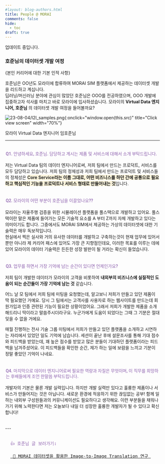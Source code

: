 ```yaml
---
#layout: blog-authors.html
title: People @ MORAI
comments: false
hide:
  - toc
draft: true
---
```


업데이트 중입니다.
 
### 호준님의 데이터셋 개발 여정
{본인 커리어에 대한 기본 인적 사항}

호준님은 OO년도 모라이에 합류하여 MORAI SIM 플랫폼에서 제공하는 데이터셋 개발을 리드하고 계십니다.<br>
딥러닝/머신러닝 분야에 관심이 많았던 호준님은 OOO를 전공하였으며, OOO  개발에 집중하고자 석사를 마치고 바로 모라이에 입사하셨습니다.
모라이의 **Virtual Data 엔지니어, 호준님** 의 데이터셋 개발 여정을 들어볼까요? 

![23-08-04/I2I_samples.png](hojun.jpg){:onclick="window.open(this.src)" title="Click view screen" width="70%"}
<figcaption> 모라이 Virtual Data 엔지니어 임호준님 </figcaption>

---
<br>

<h3 spellcheck="true" data-content-editable-leaf="true" contenteditable="false" style="max-width: 100%; width: 100%; white-space: pre-wrap; word-break: break-word; caret-color: rgb(55, 53, 47); padding: 3px 2px; font-family: Roboto, -apple-system, BlinkMacSystemFont, &quot;Segoe UI&quot;, Helvetica, &quot;Apple Color Emoji&quot;, Arial, sans-serif, &quot;Segoe UI Emoji&quot;, &quot;Segoe UI Symbol&quot;; font-weight: 550; font-size: 1em; line-height: 1.3; margin: 0px;"><span style="font-weight:550;color:rgba(144, 101, 176, 1);fill:rgba(144, 101, 176, 1)" data-token-index="0" class="notion-enable-hover">Q1. 안녕하세요, 호준님. 담당하고 계시는 제품 및 서비스에 대해서 소개 부탁드립니다.
</span></h3>

저는 Virtual Data 팀의 데이터 엔지니어로써, 저희 팀에서 만드는 프로덕트, 서비스를 모두 담당하고 있습니다. 저희 팀의 정체성과 저희 팀에서 만드는 프로덕트 및 서비스들의 정체성은 <span style="font-weight:600;background:rgba(251, 243, 219, 1)" data-token-index="1" class="notion-enable-hover">Core Service라는 이름 그대로, 어떤 비즈니스를 하던 간에 공통으로 필요하고 핵심적인 기능을 프로덕트나 서비스 형태로 만들어내는 것</span>입니다.

<div spellcheck="true" placeholder=" " data-content-editable-leaf="true" contenteditable="false" style="max-width: 100%; width: 100%; white-space: pre-wrap; word-break: break-word; caret-color: rgb(55, 53, 47); padding: 3px 2px; min-height: 1em; color: rgb(55, 53, 47); -webkit-text-fill-color: rgba(55, 53, 47, 0.5);"></div>

<h3 spellcheck="true" data-content-editable-leaf="true" contenteditable="false" style="max-width: 100%; width: 100%; white-space: pre-wrap; word-break: break-word; caret-color: rgb(55, 53, 47); padding: 3px 2px; font-family: Roboto, -apple-system, BlinkMacSystemFont, &quot;Segoe UI&quot;, Helvetica, &quot;Apple Color Emoji&quot;, Arial, sans-serif, &quot;Segoe UI Emoji&quot;, &quot;Segoe UI Symbol&quot;; font-weight: 600; font-size: 1em; line-height: 1.3; margin: 0px;"><span style="font-weight:550;color:rgba(144, 101, 176, 1);fill:rgba(144, 101, 176, 1)" data-token-index="0" class="notion-enable-hover">Q2. 모라이의 어떤 부분이 호준님을 이끌었나요?? 
</span></h3>

모라이는 자율주행 검증을 위한 시뮬레이션 플랫폼을 풀스택으로 개발하고 있어요. 풀스택이란 말은 제품에 들어가는 모든 기술적 요소를 A 부터 Z까지 자체 개발하고 있다는 의미이기도 합니다. 
그중에서도  MORAI SIM에서 제공하는 가상의 데이터셋에 대한 기술력은 매우 독보적입니다. <br>
현실에서 찍은 실사와 거의 유사한 데이터를 개발하고 구축하는것이 현재 업무에 있어서 뿐만 아니라 제 커리어 패스에 있어도 가장 큰 지향점인데요, 이러한 목표를 이루는 데에 있어 모라이의 데이터 기술력은 든든한 성장 발판이 될 거라는 확신이 들었습니다.

<div spellcheck="true" placeholder=" " data-content-editable-leaf="true" contenteditable="false" style="max-width: 100%; width: 100%; white-space: pre-wrap; word-break: break-word; caret-color: rgb(55, 53, 47); padding: 3px 2px; min-height: 1em; color: rgb(55, 53, 47); -webkit-text-fill-color: rgba(55, 53, 47, 0.5);"></div>

<h3 spellcheck="true" data-content-editable-leaf="true" contenteditable="false" style="max-width: 100%; width: 100%; white-space: pre-wrap; word-break: break-word; caret-color: rgb(55, 53, 47); padding: 3px 2px; font-family: Roboto, -apple-system, BlinkMacSystemFont, &quot;Segoe UI&quot;, Helvetica, &quot;Apple Color Emoji&quot;, Arial, sans-serif, &quot;Segoe UI Emoji&quot;, &quot;Segoe UI Symbol&quot;; font-weight: 600; font-size: 1em; line-height: 1.3; margin: 0px;"><span style="font-weight:550;color:rgba(144, 101, 176, 1);fill:rgba(144, 101, 176, 1)" data-token-index="0" class="notion-enable-hover">Q3. 업무를 하면서 가장 기억에 남는 순간이 있다면 언제인가요? 
</span></h3>

저희 팀이 개발한 데이터가 모라이의 고객을 비롯하여 **내외부의 비즈니스에 실질적인 도움이 되는 순간들이 가장 기억에 남는 것** 같습니다. 

어느 날 모 팀에서 저희 팀에 미팅을 요청했는데, 알고보니 저희가 만들고 있던 제품이 딱 필요했던 거예요. 당시 그 팀에서는 고객사를 사용자로 하는 웹사이트를 만드는데 회원가입과 인증 관련된 기능이 필요한 상황이었어요. 그래서 저희가 개발한 제품을 소개해드리니 딱이라고 말씀주시더라구요. 누군가에게 도움이 되었다는 그때 그 기분은 절대 잊을 수 없을 거에요.

매월 진행하는 전사 기술 그룹 미팅에서 저희가 만들고 있던 플랫폼을 소개하고 시연하는 자리에서 있었던 일도 기억에 남습니다. 세션이 끝난 후에 설문조사를 통해 기대 점수와 피드백을 받았는데, 꽤 높은 점수를 받았고 많은 분들이 기대하던 플랫폼이라는 피드백을 남겨주셨어요. 이 피드백들을 확인한 순간, 제가 하는 일에 보람을 느끼고 기분이 정말 좋았던 기억이 나네요.

<div spellcheck="true" placeholder=" " data-content-editable-leaf="true" contenteditable="false" style="max-width: 100%; width: 100%; white-space: pre-wrap; word-break: break-word; caret-color: rgb(55, 53, 47); padding: 3px 2px; min-height: 1em; color: rgb(55, 53, 47); -webkit-text-fill-color: rgba(55, 53, 47, 0.5);"></div>

<h3 spellcheck="true" data-content-editable-leaf="true" contenteditable="false" style="max-width: 100%; width: 100%; white-space: pre-wrap; word-break: break-word; caret-color: rgb(55, 53, 47); padding: 3px 2px; font-family: Roboto, -apple-system, BlinkMacSystemFont, &quot;Segoe UI&quot;, Helvetica, &quot;Apple Color Emoji&quot;, Arial, sans-serif, &quot;Segoe UI Emoji&quot;, &quot;Segoe UI Symbol&quot;; font-weight: 600; font-size: 1em; line-height: 1.3; margin: 0px;"><span style="font-weight:550;color:rgba(144, 101, 176, 1);fill:rgba(144, 101, 176, 1)" data-token-index="0" class="notion-enable-hover">Q4. 마지막으로 데이터 엔지니어로써 필요한 역량과 자질은 무엇이며, 이 직무를 희망하는 후배들에게 조언 한말씀 부탁드립니다.
</span></h3>
 
개발자의 기본은 물론 개발 실력입니다. 하지만 개발 실력만 있다고 훌륭한 제품이나 서비스가 만들어지는 것은 아닙니다. 새로운 환경에 적응하기 위한 끊임없는 공부! 함께 일하는 내외부 구성원들과의  커뮤니케이션도 필요하다고 생각해요. 이런 부분들을 채워나가기 위해 노력한다면 저는 오늘보다 내일 더 성장한 훌륭한 개발자가 될 수 있다고 확신합니다!

<div spellcheck="true" placeholder=" " data-content-editable-leaf="true" contenteditable="false" style="max-width: 100%; width: 100%; white-space: pre-wrap; word-break: break-word; caret-color: rgb(55, 53, 47); padding: 3px 2px; min-height: 1em; color: rgb(55, 53, 47); -webkit-text-fill-color: rgba(55, 53, 47, 0.5);"></div>
---

<pre>
  <span style="font-weight:550; color:rgba(144, 101, 176, 1);"> 
  👍 호준님 글 보러가기: 
  </span>
  <a href="../../2023/08/03/morai-sim-image-to-image-translation"> 🎱 MORAI 데이터셋을 활용한 Image-to-Image Translation 연구 </a>
  
</pre>


